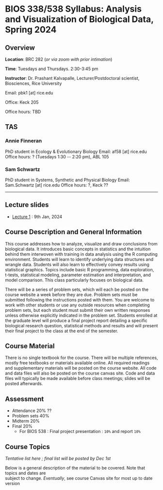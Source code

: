 # BIOS 338/538 Syllabus: Analysis and Visualization of Biological Data, Spring 2024

## Overview

**Location**: BRC 282 (*or via zoom with prior intimation*)

**Time**: Tuesdays and Thursdays. 2:30-3:45 pm

**Instructor**: Dr. Prashant Kalvapalle, Lecturer/Postdoctoral scientist, Biosciences, Rice University

Email: pbk1 [at] rice.edu

Office: Keck 205

Office hours: TBD

## TAS

### Annie Finneran

PhD student in Ecology & Evolutionary Biology Email: af58 [at] rice.edu Office hours: ? (Tuesdays 1:30 -- 2:20 pm), ABL 105

### Sam Schwartz

PhD student in Systems, Synthetic and Physical Biology Email: Sam.Schwartz [at] rice.edu Office hours: ?, Keck ??

------------------------------------------------------------------------

## Lecture slides

-   [Lecture 1]('slides/_lecture01/lecture01.html') : 9th Jan, 2024

## Course Description and General Information

This course addresses how to analyze, visualize and draw conclusions from biological data. It introduces basic concepts in statistics and the intuition behind them interwoven with training in data analysis using the R computing environment. Students will learn to identify underlying data structures and wrangle data. Students will also learn to effectively convey results using statistical graphics. Topics include basic R programming, data exploration, t-tests, statistical modeling, parameter estimation and interpretation, and model comparison. This class particularly focuses on biological data.

There will be a series of problem sets, which will each be posted on the course website a week before they are due. Problem sets must be submitted following the instructions posted with them. You are welcome to work with other students or use any outside resources when completing problem sets, but each student must submit their own written responses unless otherwise explicitly indicated in the problem set. Students enrolled at the graduate level will produce a final project report detailing a specific biological research question, statistical methods and results and will present their final project to the class at the end of the semester.

## Course Material

There is no single textbook for the course. There will be multiple references, mostly free textbooks or materials available online. All required readings and supplementary materials will be posted on the course website. All code and data files will also be posted on the course canvas site. Code and data files will typically be made available before class meetings; slides will be posted afterwards.

## Assessment

-   Attendance 20% ??
-   Problem sets 40%
-   Midterm 20%
-   Final 20%
    -   For BIOS 538 : Final project presentation : `10%` and report `10%`

## Course Topics

*Tentative list here ; final list will be posted by Dec 1st*

Below is a general description of the material to be covered. Note that topics and dates are\
subject to change. *Eventually*, see course Canvas site for most up to date version
